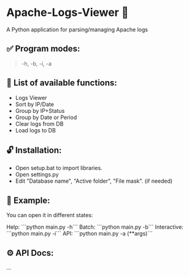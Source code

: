# Apache-Logs-Viewer 🔎
A Python application for parsing/managing Apache logs

## ✅ Program modes:
> -h, -b, -i, -a

## 💬 List of available functions:
- Logs Viewer
- Sort by IP/Date
- Group by IP+Status
- Group by Date or Period
- Clear logs from DB
- Load logs to DB

## 🔓 Installation:
- Open setup.bat to import libraries.
- Open settings.py
- Edit "Database name", "Active folder", "File mask". (if needed)

## 📝 Example: 
<p>You can open it in different states:</p>
Help:
```python main.py -h```
Batch:
```python main.py -b```
Interactive:
```python main.py -i```
API:
```python main.py -a (**args)```

## ⚙️ API Docs:
...
